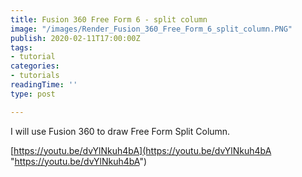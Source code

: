 ```yaml
---
title: Fusion 360 Free Form 6 - split column
image: "/images/Render_Fusion_360_Free_Form_6_split_column.PNG"
publish: 2020-02-11T17:00:00Z
tags:
- tutorial
categories:
- tutorials
readingTime: ''
type: post

---
```

I will use Fusion 360 to draw Free Form Split Column.

[https://youtu.be/dvYlNkuh4bA](https://youtu.be/dvYlNkuh4bA "https://youtu.be/dvYlNkuh4bA")